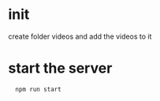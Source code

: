 # init
create folder videos and add the videos to it

# start the server
```bash
  npm run start
```
